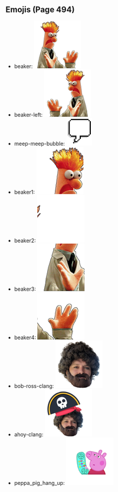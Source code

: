 
## Emojis (Page 494)

* beaker: ![beaker](output/beaker.png)
* beaker-left: ![beaker-left](output/beaker-left.png)
* meep-meep-bubble: ![meep-meep-bubble](output/meep-meep-bubble.gif)
* beaker1: ![beaker1](output/beaker1.png)
* beaker2: ![beaker2](output/beaker2.png)
* beaker3: ![beaker3](output/beaker3.png)
* beaker4: ![beaker4](output/beaker4.png)
* bob-ross-clang: ![bob-ross-clang](output/bob-ross-clang.png)
* ahoy-clang: ![ahoy-clang](output/ahoy-clang.png)
* peppa_pig_hang_up: ![peppa_pig_hang_up](output/peppa_pig_hang_up.png)
